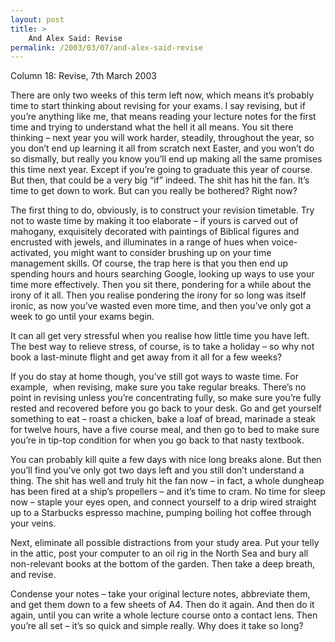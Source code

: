 ```yaml
---
layout: post
title: >
    And Alex Said: Revise
permalink: /2003/03/07/and-alex-said-revise
---
```

Column 18: Revise, 7th March 2003

There are only two weeks of this term left now, which means it’s probably time to start thinking about revising for your exams. I say revising, but if you’re anything like me, that means reading your lecture notes for the first time and trying to understand what the hell it all means. You sit there thinking – next year you will work harder, steadily, throughout the year, so you don’t end up learning it all from scratch next Easter, and you won’t do so dismally, but really you know you’ll end up making all the same promises this time next year. Except if you’re going to graduate this year of course. But then, that could be a very big “if” indeed. The shit has hit the fan. It’s time to get down to work. But can you really be bothered? Right now?

The first thing to do, obviously, is to construct your revision timetable. Try not to waste time by making it too elaborate – if yours is carved out of mahogany, exquisitely decorated with paintings of Biblical figures and encrusted with jewels, and illuminates in a range of hues when voice-activated, you might want to consider brushing up on your time management skills. Of course, the trap here is that you then end up spending hours and hours searching Google, looking up ways to use your time more effectively. Then you sit there, pondering for a while about the irony of it all. Then you realise pondering the irony for so long was itself ironic, as now you’ve wasted even more time, and then you’ve only got a week to go until your exams begin.

It can all get very stressful when you realise how little time you have left. The best way to relieve stress, of course, is to take a holiday – so why not book a last-minute flight and get away from it all for a few weeks?

If you do stay at home though, you’ve still got ways to waste time. For example,  when revising, make sure you take regular breaks. There’s no point in revising unless you’re concentrating fully, so make sure you’re fully rested and recovered before you go back to your desk. Go and get yourself something to eat – roast a chicken, bake a loaf of bread, marinade a steak for twelve hours, have a five course meal, and then go to bed to make sure you’re in tip-top condition for when you go back to that nasty textbook.

You can probably kill quite a few days with nice long breaks alone. But then you’ll find you’ve only got two days left and you still don’t understand a thing. The shit has well and truly hit the fan now – in fact, a whole dungheap has been fired at a ship’s propellers – and it’s time to cram. No time for sleep now – staple your eyes open, and connect yourself to a drip wired straight up to a Starbucks espresso machine, pumping boiling hot coffee through your veins.

Next, eliminate all possible distractions from your study area. Put your telly in the attic, post your computer to an oil rig in the North Sea and bury all non-relevant books at the bottom of the garden. Then take a deep breath, and revise.

Condense your notes – take your original lecture notes, abbreviate them, and get them down to a few sheets of A4. Then do it again. And then do it again, until you can write a whole lecture course onto a contact lens. Then you’re all set – it’s so quick and simple really. Why does it take so long?